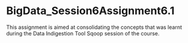 # BigData_Session6Assignment6.1
This assignment is aimed at consolidating the concepts that was learnt during the Data Indigestion Tool Sqoop session of the course.
